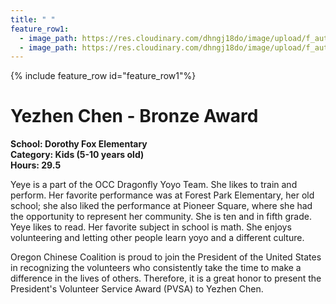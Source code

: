 ```yaml
---
title: " "
feature_row1:
  - image_path: https://res.cloudinary.com/dhngj18do/image/upload/f_auto,q_auto/v1/images/pvsa/2024_Chen_Yezhen
  - image_path: https://res.cloudinary.com/dhngj18do/image/upload/f_auto,q_auto/v1/images/activities/year_2024
---
```


{% include feature_row id="feature_row1"%}

# Yezhen Chen - Bronze Award

**School: Dorothy Fox Elementary**  
**Category: Kids (5-10 years old)**  
**Hours: 29.5**  

Yeye is a part of the OCC Dragonfly Yoyo Team. She likes to train and perform. Her favorite performance was at Forest Park Elementary, her old school; she also liked the performance at Pioneer Square, where she had the opportunity to represent her community. She is ten and in fifth grade. Yeye likes to read. Her favorite subject in school is math. She enjoys volunteering and  letting other people learn yoyo and a different culture.

Oregon Chinese Coalition is proud to join the President of the United States in recognizing the volunteers who consistently take the time to make a difference in the lives of others. Therefore, it is a great honor to present the President's Volunteer Service Award (PVSA) to Yezhen Chen.
